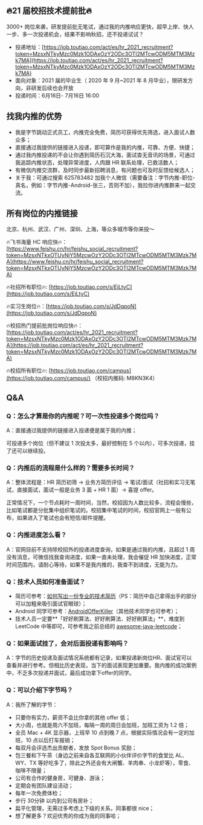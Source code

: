 ## 🔥21 届校招技术提前批🔥

3000+ 岗位来袭，研发提前批无笔试，通过我的内推响应更快，超早上岸、快人一步、多一次投递机会，结果不影响秋招，还不投递试试？

* 投递地址：[https://job.toutiao.com/act/es/hr_2021_recruitment?token=MzsxNTkyMzc0Mzk1ODAxOzY2ODc3OTI2MTcwODM5MTM3Mzk7MA](https://job.toutiao.com/act/es/hr_2021_recruitment?token=MzsxNTkyMzc0Mzk1ODAxOzY2ODc3OTI2MTcwODM5MTM3Mzk7MA)
* 面向对象：2021 届的毕业生（ 2020 年 9 月~2021 年 8 月毕业），限研发方向，非研发后续也会开放 
* 投递时间：6月16日- 7月16日 16:00
## 找我内推的优势

* 我是字节跳动正式员工，内推完全免费，简历可获得优先筛选，进入面试人数众多；
* 直接通过我提供的链接进入投递，即可算作是我的内推，可靠、方便、快捷；
* 通过我内推投递的不会让你遇到简历石沉大海，面试杳无音讯的场景，可通过我追踪内推状态，处理异常进度，人肉跟 HR 联系处理，已救活数人；
* 有微信内推交流群，及时同步最新招聘消息，有问题也可及时反馈给候选人；
* 关于我：可通过搜索 625783482 加我个人微信（需要备注：字节内推-职位-真名，例如：字节内推-Android-张三，否则不加），我拉你进内推群来一起交流。
## 所有岗位的内推链接

北京、杭州、武汉、广州、深圳、上海，等众多城市等你来投～

🔥飞书海量 HC 响应快🔥：[https://www.feishu.cn/hr/feishu_social_recruitment?token=MzsxNTkxOTUyNjY5MzcwOzY2ODc3OTI2MTcwODM5MTM3Mzk7MA](https://www.feishu.cn/hr/feishu_social_recruitment?token=MzsxNTkxOTUyNjY5MzcwOzY2ODc3OTI2MTcwODM5MTM3Mzk7MA)

🔥社招所有职位🔥: [https://job.toutiao.com/s/EjLtyC](https://job.toutiao.com/s/EjLtyC)

🔥实习生岗位🔥：[https://job.toutiao.com/s/JdDqpoN](https://job.toutiao.com/s/JdDqpoN)

🔥校招热门提前批岗位响应快🔥：[https://job.toutiao.com/act/es/hr_2021_recruitment?token=MzsxNTkyMzc0Mzk1ODAxOzY2ODc3OTI2MTcwODM5MTM3Mzk7MA](https://job.toutiao.com/act/es/hr_2021_recruitment?token=MzsxNTkyMzc0Mzk1ODAxOzY2ODc3OTI2MTcwODM5MTM3Mzk7MA)

🔥校招所有职位🔥: [https://job.toutiao.com/campus](https://job.toutiao.com/campus/)  （校招内推码: M8KN3K4）

## Q&A

### Q：怎么才算是你的内推呢？可一次性投递多个岗位吗？

A：直接通过我提供的链接进入投递便是属于我的内推；

可投递多个岗位（但不建议 1 次投太多，最好控制在 5 个以内），可多次投递，挂了还可以继续投。

### Q：内推后的流程是什么样的？需要多长时间？

A：整体流程是：HR 简历初筛 -> 业务方简历评估 -> 笔试/面试（社招和实习无笔试，直接面试，面试一般是业务 3 面 + HR 1 面）-> 喜提 offer。

正常情况下，一个节点耗时一周时间，当然，校招因为人数比较多，流程会慢些，比如笔试都是分批集中组织笔试的。校招集中笔试的时间，校招官网上一般有公布，如果进入了笔试也会有短信/邮件提醒。

### Q：内推进度怎么看？

A：官网目前不支持除校招外的投递进度查询，如果是通过我的内推，且超过 1 周没有消息，可微信找我查询进度，如果一直未处理，我会催促 HR 加快进度，正常时间范围内，请耐心等待，如果不是我内推的，我查不到进度，无能为力。

### Q：技术人员如何准备面试？

* 简历可参考：[如何写出一份专业的技术简历](https://github.com/Blankj/resume)（PS：简历中自己拿得出手的部分可以加粗来吸引面试官眼球）；
* Android 同学可参考：[AndroidOfferKiller](https://github.com/Blankj/AndroidOfferKiller)（其他技术同学也可参考）；
* 技术人员一定要**「好好刷算法、好好刷算法、好好刷算法」**，难度到 LeetCode 中等即可，可参考我之前总结的 [awesome-java-leetcode](https://github.com/Blankj/awesome-java-leetcode)；
### Q：如果面试挂了，会对后面投递有影响吗？

A：字节的历史投递及面试情况系统都有记录，如果投递新岗位HR、面试官可以查看并进行参考。但相比历史表现，当下的面试表现更加重要。我内推的成功案例中，不乏多次投递并面试，最后成功拿下offer的同学。

### Q：可以介绍下字节吗？

A：我所了解的字节：

* 只要你有实力，薪资不会比你拿的其他 offer 低；
* 大小周，也就是周六不加班，每隔一周的周日会加班，加班工资为 1.2 倍；
* 全员 Mac + 4K 显示器，上班早 10 点到晚 7 点，根据实际情况会有一定的加班，10 点以后打车报销；
* 每双月会评选杰出贡献者，发放 Spot Bonus 奖励；
* 包三餐和下午茶（身边之前来自各互联网的小伙伴评价字节的食堂比 AL、WY、TX 等好吃多了，除此之外还会有大闸蟹、羊肉串、小龙虾等），零食、咖啡不限量；
* 公司有合作的健身房，可健身、游泳；
* 定期会有团队建设活动；
* 每年一次免费体检；
* 步行 30分钟 以内到公司有房补；
* 扁平化管理，无需过多考虑上下级的关系，同事都很 nice；
* 想了解更多？欢迎优秀的你成为我的同事哈；
